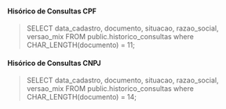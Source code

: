 #### Hisórico de Consultas CPF
> SELECT data_cadastro, documento, situacao, razao_social, versao_mix
> FROM public.historico_consultas
> where CHAR_LENGTH(documento) = 11;

#### Hisórico de Consultas CNPJ
> SELECT data_cadastro, documento, situacao, razao_social, versao_mix
> FROM public.historico_consultas
> where CHAR_LENGTH(documento) = 14;